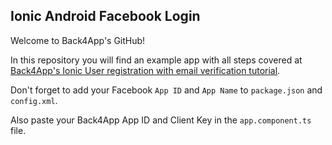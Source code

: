 ## Ionic Android Facebook Login
Welcome to Back4App's GitHub!

In this repository you will find an example app with all steps covered at [Back4App's Ionic User registration with email verification tutorial](https://www.back4app.com/docs/ionic/ionic-android-facebook-login).

Don't forget to add your Facebook `App ID` and `App Name` to `package.json` and `config.xml`. 

Also paste your Back4App App ID and Client Key in the `app.component.ts` file.
